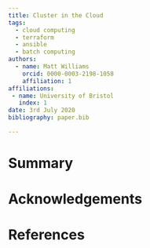```yaml
---
title: Cluster in the Cloud
tags:
  - cloud computing
  - terraform
  - ansible
  - batch computing
authors:
  - name: Matt Williams
    orcid: 0000-0003-2198-1058
    affiliation: 1
affiliations:
 - name: University of Bristol
   index: 1
date: 3rd July 2020
bibliography: paper.bib

---
```


# Summary

# Acknowledgements

# References
